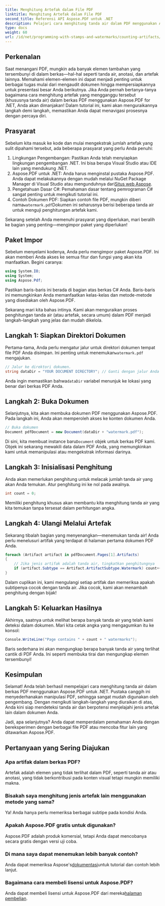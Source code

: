 ```yaml
---
title: Menghitung Artefak dalam File PDF
linktitle: Menghitung Artefak dalam File PDF
second_title: Referensi API Aspose.PDF untuk .NET
description: Pelajari cara menghitung tanda air dalam PDF menggunakan Aspose.PDF untuk .NET. Panduan langkah demi langkah untuk pemula tanpa memerlukan pengalaman sebelumnya.
type: docs
weight: 60
url: /id/net/programming-with-stamps-and-watermarks/counting-artifacts/
---
```

## Perkenalan

Saat menangani PDF, mungkin ada banyak elemen tambahan yang tersembunyi di dalam berkas—hal-hal seperti tanda air, anotasi, dan artefak lainnya. Memahami elemen-elemen ini dapat menjadi penting untuk berbagai tugas mulai dari mengaudit dokumen hingga mempersiapkannya untuk presentasi besar Anda berikutnya. Jika Anda pernah bertanya-tanya bagaimana cara menghitung artefak yang mengganggu tersebut (khususnya tanda air) dalam berkas PDF menggunakan Aspose.PDF for .NET, Anda akan dimanjakan! Dalam tutorial ini, kami akan menguraikannya langkah demi langkah, memastikan Anda dapat menavigasi prosesnya dengan percaya diri. 

## Prasyarat

Sebelum kita masuk ke kode dan mulai mengekstrak jumlah artefak yang sulit dipahami tersebut, ada beberapa prasyarat yang perlu Anda penuhi:

1. Lingkungan Pengembangan: Pastikan Anda telah menyiapkan lingkungan pengembangan .NET. Ini bisa berupa Visual Studio atau IDE lain yang mendukung .NET.
2. Aspose.PDF untuk .NET: Anda harus menginstal pustaka Aspose.PDF. Anda dapat melakukannya dengan mudah melalui NuGet Package Manager di Visual Studio atau mengunduhnya dari[Situs web Aspose](https://releases.aspose.com/pdf/net/).
3. Pengetahuan Dasar C#: Pemahaman dasar tentang pemrograman C# sangat penting untuk mengikuti tutorial ini.
4.  Contoh Dokumen PDF: Siapkan contoh file PDF, mungkin diberi nama`watermark.pdf`Dokumen ini seharusnya berisi beberapa tanda air untuk menguji penghitungan artefak kami.

Sekarang setelah Anda memenuhi prasyarat yang diperlukan, mari beralih ke bagian yang penting—mengimpor paket yang diperlukan!

## Paket Impor

Sebelum menyelami kodenya, Anda perlu mengimpor paket Aspose.PDF. Ini akan memberi Anda akses ke semua fitur dan fungsi yang akan kita manfaatkan. Begini caranya:

```csharp
using System.IO;
using System;
using Aspose.Pdf;
```

Pastikan baris-baris ini berada di bagian atas berkas C# Anda. Baris-baris ini memungkinkan Anda memanfaatkan kelas-kelas dan metode-metode yang disediakan oleh Aspose.PDF. 

Sekarang mari kita bahas intinya. Kami akan menguraikan proses penghitungan tanda air (atau artefak, secara umum) dalam PDF menjadi langkah-langkah yang jelas dan mudah dikelola.

## Langkah 1: Siapkan Direktori Dokumen

 Pertama-tama, Anda perlu mengatur jalur untuk direktori dokumen tempat file PDF Anda disimpan. Ini penting untuk menemukan`watermark.pdf` mengajukan.

```csharp
// Jalur ke direktori dokumen.
string dataDir = "YOUR DOCUMENT DIRECTORY"; // Ganti dengan jalur Anda yang sebenarnya
```

 Anda ingin memastikan bahwa`dataDir` variabel menunjuk ke lokasi yang benar dari berkas PDF Anda. 

## Langkah 2: Buka Dokumen

Selanjutnya, kita akan membuka dokumen PDF menggunakan Aspose.PDF. Pada langkah ini, Anda akan memperoleh akses ke konten dokumen Anda.

```csharp
// Buka dokumen
Document pdfDocument = new Document(dataDir + "watermark.pdf");
```

 Di sini, kita membuat instance baru`Document` objek untuk berkas PDF kami. Objek ini sekarang mewakili data dalam PDF Anda, yang memungkinkan kami untuk memanipulasi atau mengekstrak informasi darinya.

## Langkah 3: Inisialisasi Penghitung

Anda akan memerlukan penghitung untuk melacak jumlah tanda air yang akan Anda temukan. Atur penghitung ini ke nol pada awalnya.

```csharp
int count = 0;
```

Memiliki penghitung khusus akan membantu kita menghitung tanda air yang kita temukan tanpa tersesat dalam perhitungan angka.

## Langkah 4: Ulangi Melalui Artefak

Sekarang tibalah bagian yang menyenangkan—menemukan tanda air! Anda perlu menelusuri artifak yang terdapat di halaman pertama dokumen PDF Anda.

```csharp
foreach (Artifact artifact in pdfDocument.Pages[1].Artifacts)
{
    // Jika jenis artifak adalah tanda air, tingkatkan penghitungnya
    if (artifact.Subtype == Artifact.ArtifactSubtype.Watermark) count++;
}
```

Dalam cuplikan ini, kami mengulangi setiap artifak dan memeriksa apakah subtipenya cocok dengan tanda air. Jika cocok, kami akan menambah penghitung dengan bijak!

## Langkah 5: Keluarkan Hasilnya

Akhirnya, saatnya untuk melihat berapa banyak tanda air yang telah kami deteksi dalam dokumen. Mari kita cetak angka yang mengagumkan itu ke konsol:

```csharp
Console.WriteLine("Page contains " + count + " watermarks");
```

Baris sederhana ini akan mengungkap berapa banyak tanda air yang terlihat cantik di PDF Anda. Ini seperti membuka tirai dan mengungkap elemen tersembunyi!

## Kesimpulan 

Selamat! Anda telah berhasil mempelajari cara menghitung tanda air dalam berkas PDF menggunakan Aspose.PDF untuk .NET. Pustaka canggih ini menyederhanakan manipulasi PDF, sehingga sangat mudah digunakan oleh pengembang. Dengan mengikuti langkah-langkah yang diuraikan di atas, Anda kini siap mendeteksi tanda air dan berpotensi menjelajahi jenis artefak lain dalam dokumen Anda.

Jadi, apa selanjutnya? Anda dapat memperdalam pemahaman Anda dengan bereksperimen dengan berbagai file PDF atau mencoba fitur lain yang ditawarkan Aspose.PDF. 

## Pertanyaan yang Sering Diajukan

### Apa artifak dalam berkas PDF?  
Artefak adalah elemen yang tidak terlihat dalam PDF, seperti tanda air atau anotasi, yang tidak berkontribusi pada konten visual tetapi mungkin memiliki makna.

### Bisakah saya menghitung jenis artefak lain menggunakan metode yang sama?  
Ya! Anda hanya perlu memeriksa berbagai subtipe pada kondisi Anda.

### Apakah Aspose.PDF gratis untuk digunakan?  
Aspose.PDF adalah produk komersial, tetapi Anda dapat mencobanya secara gratis dengan versi uji coba. 

### Di mana saya dapat menemukan lebih banyak contoh?  
 Anda dapat memeriksa Aspose's[dokumentasi](https://reference.aspose.com/pdf/net/)untuk tutorial dan contoh lebih lanjut.

### Bagaimana cara membeli lisensi untuk Aspose.PDF?  
 Anda dapat membeli lisensi untuk Aspose.PDF dari mereka[halaman pembelian](https://purchase.aspose.com/buy).